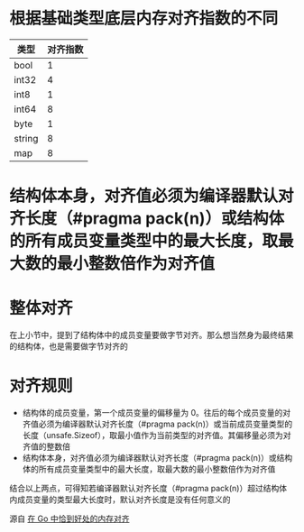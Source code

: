 
# 根据基础类型底层内存对齐指数的不同

|  类型   | 对齐指数  |
|  ----  | ----  |
| bool |  1 |
| int32 |  4 |
| int8 |  1 |
| int64 |  8 |
| byte |  1 |
| string |  8 |
| map |  8 |

# 结构体本身，对齐值必须为编译器默认对齐长度（#pragma pack(n)）或结构体的所有成员变量类型中的最大长度，取最大数的最小整数倍作为对齐值


# 整体对齐
在上小节中，提到了结构体中的成员变量要做字节对齐。那么想当然身为最终结果的结构体，也是需要做字节对齐的

# 对齐规则
- 结构体的成员变量，第一个成员变量的偏移量为 0。往后的每个成员变量的对齐值必须为编译器默认对齐长度（#pragma pack(n)）或当前成员变量类型的长度（unsafe.Sizeof），取最小值作为当前类型的对齐值。其偏移量必须为对齐值的整数倍
- 结构体本身，对齐值必须为编译器默认对齐长度（#pragma pack(n)）或结构体的所有成员变量类型中的最大长度，取最大数的最小整数倍作为对齐值

结合以上两点，可得知若编译器默认对齐长度（#pragma pack(n)）超过结构体内成员变量的类型最大长度时，默认对齐长度是没有任何意义的

源自 [在 Go 中恰到好处的内存对齐](https://zhuanlan.zhihu.com/p/53413177)

